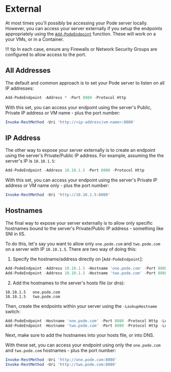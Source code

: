 # External

At most times you'll possibly be accessing your Pode server locally. However, you can access your server externally if you setup the endpoints appropriately using the [`Add-PodeEndpoint`](../../Functions/Core/Add-PodeEndpoint) function. These will work on a your VMs, or in a Container.

!!! tip
    In each case, ensure any Firewalls or Network Security Groups are configured to allow access to the port.

## All Addresses

The default and common approach is to set your Pode server to listen on all IP addresses:

```powershell
Add-PodeEndpoint -Address * -Port 8080 -Protocol Http
```

With this set, you can access your endpoint using the server's Public, Private IP address or VM name - plus the port number:

```powershell
Invoke-RestMethod -Uri 'http://<ip-address|vm-name>:8080'
```

## IP Address

The other way to expose your server externally is to create an endpoint using the server's Private/Public IP address. For example, assuming the the server's IP is `10.10.1.5`:

```powershell
Add-PodeEndpoint -Address 10.10.1.5 -Port 8080 -Protocol Http
```

With this set, you can access your endpoint using the server's Private IP address or VM name only - plus the port number:

```powershell
Invoke-RestMethod -Uri 'http://10.10.1.5:8080'
```

## Hostnames

The final way to expose your server externally is to allow only specific hostnames bound to the server's Private/Public IP address - something like SNI in IIS.

To do this, let's say you want to allow only `one.pode.com` and `two.pode.com` on a server with IP `10.10.1.5`. There are two way of doing this:

1. Specify the hostname/address directly on [`Add-PodeEndpoint`]:

```powershell
Add-PodeEndpoint -Address 10.10.1.5 -Hostname 'one.pode.com' -Port 8080 -Protocol Http
Add-PodeEndpoint -Address 10.10.1.5 -Hostname 'two.pode.com' -Port 8080 -Protocol Http
```

2. Add the hostnames to the server's hosts file (or dns):

```plain
10.10.1.5   one.pode.com
10.10.1.5   two.pode.com
```

Then, create the endpoints within your server using the `-LookupHostname` switch:

```powershell
Add-PodeEndpoint -Hostname 'one.pode.com' -Port 8080 -Protocol Http -LookupHostname
Add-PodeEndpoint -Hostname 'two.pode.com' -Port 8080 -Protocol Http -LookupHostname
```

Next, make sure to add the hostnames into your hosts file, or into DNS.

With these set, you can access your endpoint using only the `one.pode.com` and `two.pode.com` hostnames - plus the port number:

```powershell
Invoke-RestMethod -Uri 'http://one.pode.com:8080'
Invoke-RestMethod -Uri 'http://two.pode.com:8080'
```
